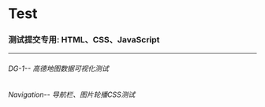 # Test
### 测试提交专用: HTML、CSS、JavaScript
---
###### DG-1--          高德地图数据可视化测试
###### Navigation--     导航栏、图片轮播CSS测试
